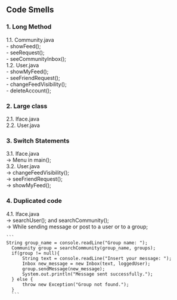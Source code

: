 ## Code Smells
### 1. Long Method
  1.1. Community.java<br>
    - showFeed();<br>
    - seeRequest();<br>
    - seeCommunityInbox();<br>
  1.2. User.java<br>
    - showMyFeed();<br>
    - seeFriendRequest();<br>
    - changeFeedVisibility();<br>
    - deleteAccount(); <br>
    
### 2. Large class<br>
  2.1. Iface.java<br>
  2.2. User.java<br>
 
### 3. Switch Statements<br>
  3.1. Iface.java<br>
    -> Menu in main();<br>
  3.2. User.java<br>
    -> changeFeedVisibility();<br>
    -> seeFriendRequest();<br>
    -> showMyFeed();<br>

### 4. Duplicated code<br>
  4.1. Iface.java<br>
    -> searchUser(); and searchCommunity();<br>
    -> While sending message or post to a user or to a group;<br>
    
    ```
    String group_name = console.readLine("Group name: ");
      Community group = searchCommunity(group_name, groups);
      if(group != null){
          String text = console.readLine("Insert your message: ");
          Inbox new_message = new Inbox(text, loggedUser);
          group.sendMessage(new_message);
          System.out.println("Message sent successfully.");
      } else {
          throw new Exception("Group not found.");
      }
      ```
